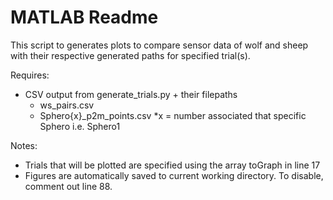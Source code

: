 # MATLAB Readme

This script to generates plots to compare sensor data of wolf and sheep with their respective generated paths for specified trial(s).

Requires:
* CSV output from generate_trials.py + their filepaths
    * ws_pairs.csv
    * Sphero{x}_p2m_points.csv
        *x = number associated that specific Sphero i.e. Sphero1 

Notes:
* Trials that will be plotted are specified using the array toGraph in line 17
* Figures are automatically saved to current working directory. To disable, comment out line 88. 
